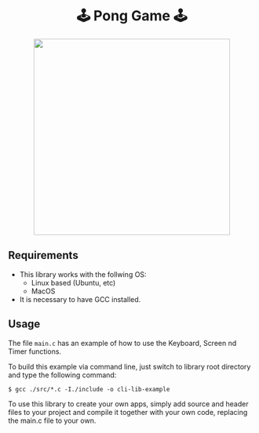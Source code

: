 <h1 align="center">
  🕹️ Pong Game 🕹️
</h1>

<div align="center">
<img src="https://github.com/user-attachments/assets/a005d524-6abd-42ef-a85c-ef2cd5681b5f" width="400px"style=> 
</div>



## Requirements
- This library works with the follwing OS:
   - Linux based (Ubuntu, etc)
   - MacOS
- It is necessary to have GCC installed.

## Usage 
The file `main.c` has an example of how to use the Keyboard, Screen nd Timer functions. 

To build this example via command line, just switch to library root directory and type the following command:
```
$ gcc ./src/*.c -I./include -o cli-lib-example
```

To use this library to create your own apps, simply add source and header files to your project and compile it together with your own code, 
replacing the main.c file to your own.

